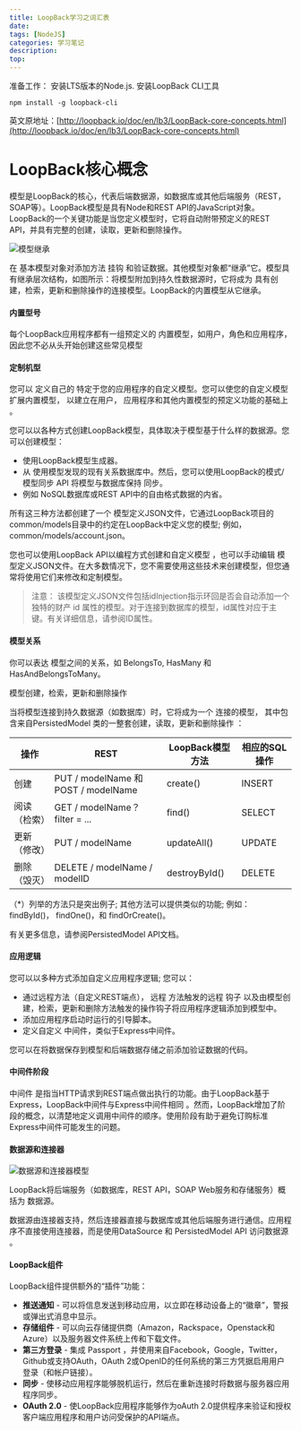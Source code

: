 ```yaml
---
title: LoopBack学习之词汇表
date: 
tags: [NodeJS]
categories: 学习笔记
description: 
top: 
---
```

准备工作：
安装LTS版本的Node.js.
安装LoopBack CLI工具
```
npm install -g loopback-cli
```

英文原地址：[http://loopback.io/doc/en/lb3/LoopBack-core-concepts.html](http://loopback.io/doc/en/lb3/LoopBack-core-concepts.html)

# LoopBack核心概念
模型是LoopBack的核心，代表后端数据源，如数据库或其他后端服务（REST，SOAP等）。LoopBack模型是具有Node和REST API的JavaScript对象。
LoopBack的一个关键功能是当您定义模型时，它将自动附带预定义的REST API，并具有完整的创建，读取，更新和删除操作。

![模型继承](http://upload-images.jianshu.io/upload_images/454522-ebe8bcfc2640ff85.png?imageMogr2/auto-orient/strip%7CimageView2/2/w/1240)

在  基本模型对象对添加方法  挂钩  和验证数据。其他模型对象都“继承”它。模型具有继承层次结构，如图所示：将模型附加到持久性数据源时，它将成为 具有创建，检索，更新和删除操作的连接模型。LoopBack的内置模型从它继承。

#### 内置型号

每个LoopBack应用程序都有一组预定义的  内置模型，如用户，角色和应用程序，因此您不必从头开始创建这些常见模型

#### 定制机型

您可以  定义自己的  特定于您的应用程序的自定义模型。您可以使您的自定义模型  扩展内置模型，  以建立在用户，  应用程序和其他内置模型的预定义功能的基础上 。

您可以以各种方式创建LoopBack模型，具体取决于模型基于什么样的数据源。您可以创建模型：

- 使用LoopBack模型生成器。
- 从  使用模型发现的现有关系数据库中。然后，您可以使用LoopBack的模式/模型同步  API 将模型与数据库保持  同步。
- 例如  NoSQL数据库或REST API中的自由格式数据的内省。

所有这三种方法都创建了一个  模型定义JSON文件，它通过LoopBack项目的common/models目录中的约定在LoopBack中定义您的模型; 例如，common/models/account.json。

您也可以使用LoopBack API以编程方式创建和自定义模型  ，也可以手动编辑  模型定义JSON文件。在大多数情况下，您不需要使用这些技术来创建模型，但您通常将使用它们来修改和定制模型。

>  注意：
> 该模型定义JSON文件包括idInjection指示环回是否会自动添加一个独特的财产  id 属性的模型。对于连接到数据库的模型，id属性对应于主键。有关详细信息，请参阅ID属性。


#### 模型关系
你可以表达  模型之间的关系，如  BelongsTo,  HasMany 和  HasAndBelongsToMany。 


模型创建，检索，更新和删除操作

当将模型连接到持久数据源（如数据库）时，它将成为一个  连接的模型，   其中包含来自PersistedModel  类的一整套创建，读取，更新和删除操作  ：


操作 | REST |LoopBack模型方法|相应的SQL操作
---|---|---|---
创建| PUT / modelName 和 POST / modelName|create()|INSERT
阅读（检索）| GET / modelName？filter = ...|find()|SELECT
更新（修改）| PUT / modelName|updateAll()|	UPDATE
删除（毁灭）| DELETE / modelName / modelID|destroyById()|DELETE

（*）列举的方法只是突出例子; 其他方法可以提供类似的功能; 例如：  findById()，  findOne()，和  findOrCreate()。 

有关更多信息，请参阅PersistedModel API文档。


#### 应用逻辑
您可以以多种方式添加自定义应用程序逻辑; 您可以：

- 通过远程方法（自定义REST端点）， 远程  方法触发的远程  钩子  以及由模型创建，检索，更新和删除方法触发的操作钩子将应用程序逻辑添加到模型中。
- 添加应用程序启动时运行的引导脚本。
- 定义自定义  中间件，类似于Express中间件。

您可以在将数据保存到模型和后端数据存储之前添加验证数据的代码。

#### 中间件阶段
中间件  是指当HTTP请求到REST端点做出执行的功能。由于LoopBack基于  Express，LoopBack中间件与Express中间件相同  。然而，LoopBack增加了阶段的概念，以清楚地定义调用中间件的顺序。使用阶段有助于避免订购标准Express中间件可能发生的问题。


#### 数据源和连接器
![数据源和连接器模型](http://upload-images.jianshu.io/upload_images/454522-03f84365a30b7b68.png?imageMogr2/auto-orient/strip%7CimageView2/2/w/1240)

LoopBack将后端服务（如数据库，REST API，SOAP Web服务和存储服务）概括为  数据源。

数据源由连接器支持，然后连接器直接与数据库或其他后端服务进行通信。应用程序不直接使用连接器，而是使用DataSource  和  PersistedModel  API 访问数据源  。

#### LoopBack组件
LoopBack组件提供额外的“插件”功能：

- **推送通知**  - 可以将信息发送到移动应用，以立即在移动设备上的“徽章”，警报或弹出式消息中显示。
- **存储组件**  - 可以向云存储提供商（Amazon，Rackspace，Openstack和Azure）以及服务器文件系统上传和下载文件。
- **第三方登录**  - 集成  Passport  ，并使用来自Facebook，Google，Twitter，Github或支持OAuth，OAuth 2或OpenID的任何系统的第三方凭据启用用户登录（和帐户链接）。
- **同步**  - 使移动应用程序能够脱机运行，然后在重新连接时将数据与服务器应用程序同步。
- **OAuth 2.0**  - 使LoopBack应用程序能够作为oAuth 2.0提供程序来验证和授权客户端应用程序和用户访问受保护的API端点。